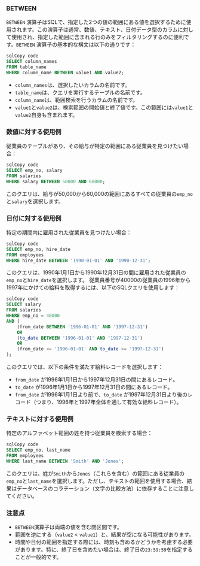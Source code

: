 ### BETWEEN

`BETWEEN` 演算子はSQLで、指定した2つの値の範囲にある値を選択するために使用されます。この演算子は通常、数値、テキスト、日付データ型のカラムに対して使用され、指定した範囲に含まれる行のみをフィルタリングするのに便利です。`BETWEEN` 演算子の基本的な構文は以下の通りです：

```sql
sqlCopy code
SELECT column_names
FROM table_name
WHERE column_name BETWEEN value1 AND value2;

```

- `column_names`は、選択したいカラムの名前です。
- `table_name`は、クエリを実行するテーブルの名前です。
- `column_name`は、範囲検索を行うカラムの名前です。
- `value1`と`value2`は、検索範囲の開始値と終了値です。この範囲には`value1`と`value2`自身も含まれます。

### 数値に対する使用例

従業員のテーブルがあり、その給与が特定の範囲にある従業員を見つけたい場合：

```sql
sqlCopy code
SELECT emp_no, salary
FROM salaries
WHERE salary BETWEEN 50000 AND 60000;

```

このクエリは、給与が50,000から60,000の範囲にあるすべての従業員の`emp_no`と`salary`を選択します。

### 日付に対する使用例

特定の期間内に雇用された従業員を見つけたい場合：

```sql
sqlCopy code
SELECT emp_no, hire_date
FROM employees
WHERE hire_date BETWEEN '1990-01-01' AND '1990-12-31';

```

このクエリは、1990年1月1日から1990年12月31日の間に雇用された従業員の`emp_no`と`hire_date`を選択します。
従業員番号が40000の従業員の1996年から1997年にかけての給料を取得するには、以下のSQLクエリを使用します：

```sql
sqlCopy code
SELECT salary
FROM salaries
WHERE emp_no = 40000
AND (
    (from_date BETWEEN '1996-01-01' AND '1997-12-31')
    OR
    (to_date BETWEEN '1996-01-01' AND '1997-12-31')
    OR
    (from_date <= '1996-01-01' AND to_date >= '1997-12-31')
);

```

このクエリでは、以下の条件を満たす給料レコードを選択します：

- `from_date` が1996年1月1日から1997年12月31日の間にあるレコード。
- `to_date` が1996年1月1日から1997年12月31日の間にあるレコード。
- `from_date` が1996年1月1日より前で、`to_date` が1997年12月31日より後のレコード（つまり、1996年と1997年全体を通して有効な給料レコード）。

### テキストに対する使用例

特定のアルファベット範囲の姓を持つ従業員を検索する場合：

```sql
sqlCopy code
SELECT emp_no, last_name
FROM employees
WHERE last_name BETWEEN 'Smith' AND 'Jones';

```

このクエリは、姓が`Smith`から`Jones`（これらを含む）の範囲にある従業員の`emp_no`と`last_name`を選択します。ただし、テキストの範囲を使用する場合、結果はデータベースのコラテーション（文字の比較方法）に依存することに注意してください。

### 注意点

- `BETWEEN`演算子は両端の値を含む閉区間です。
- 範囲を逆にする（`value2` < `value1`）と、結果が空になる可能性があります。
- 時間や日付の範囲を指定する際には、時刻も含めるかどうかを考慮する必要があります。特に、終了日を含めたい場合は、終了日の`23:59:59`を指定することが一般的です。